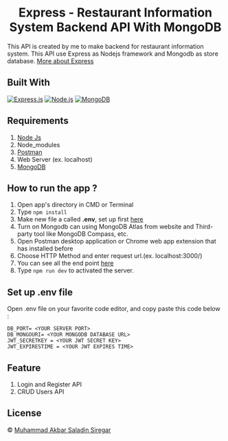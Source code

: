 <h1 align="center">Express - Restaurant Information System Backend API With MongoDB</h1>

This API is created by me to make backend for restaurant information system. This API use Express as Nodejs framework and Mongodb as store database. [More about Express](https://en.wikipedia.org/wiki/Express.js)

## Built With

[![Express.js](https://img.shields.io/badge/Express.js-4.x-orange.svg?style=rounded-square)](https://expressjs.com/en/starter/installing.html)
[![Node.js](https://img.shields.io/badge/Node.js-v.16.x-green.svg?style=rounded-square)](https://nodejs.org/)
[![MongoDB](https://img.shields.io/badge/MongoDB-v.5.x-green.svg?style=rounded-square)](https://mongodb.com/)


## Requirements

1. <a href="https://nodejs.org/en/download/">Node Js</a>
2. Node_modules
3. <a href="https://www.getpostman.com/">Postman</a>
4. Web Server (ex. localhost)
5. <a href="https://www.mongodb.com/try/download/community">MongoDB</a>

## How to run the app ?

1. Open app's directory in CMD or Terminal
2. Type `npm install`
3. Make new file a called **.env**, set up first [here](#set-up-env-file)
4. Turn on Mongodb can using MongoDB Atlas from website and Third-party tool like MongoDB Compass, etc.
5. Open Postman desktop application or Chrome web app extension that has installed before
6. Choose HTTP Method and enter request url.(ex. localhost:3000/)
7. You can see all the end point [here](https://documenter.getpostman.com/view/14780095/UyrGBuFM)
8. Type `npm run dev` to activated the server.

## Set up .env file

Open .env file on your favorite code editor, and copy paste this code below :

```
DB_PORT= <YOUR SERVER PORT>
DB_MONGOURI= <YOUR MONGODB DATABASE URL>
JWT_SECRETKEY = <YOUR JWT SECRET KEY>
JWT_EXPIRESTIME = <YOUR JWT EXPIRES TIME>

```

## Feature

1. Login and Register API
2. CRUD Users API

## License

© [Muhammad Akbar Saladin Siregar](https://github.com/akbarsaladin36/)
